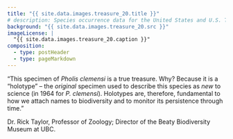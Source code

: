```yaml
---
title: "{{ site.data.images.treasure_20.title }}"
# description: Species occurrence data for the United States and U.S. Territories.
background: "{{ site.data.images.treasure_20.src }}"
imageLicense: |
  "{{ site.data.images.treasure_20.caption }}"
composition:
  - type: postHeader
  - type: pageMarkdown
---
```


“This specimen of _Pholis clemensi_ is a true treasure. Why? Because it is a “holotype” – the _original_ specimen used to describe this species as _new_ to science (in 1964 for _P. clemensi_). Holotypes are, therefore, fundamental to how we attach names to biodiversity and to monitor its persistence through time.”

Dr. Rick Taylor, Professor of Zoology; Director of the Beaty Biodiversity Museum at UBC.
